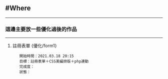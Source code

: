 <h2>#Where </h2>

--------
<h3>這邊主要放一些優化過後的作品</h3>

----

1. 註冊表單  {優化/form1}

          開始時間：2021.03.18 20:15
          目標：註冊表單＋CSS美編排版＋php連動
          完成度：
          狀態：

